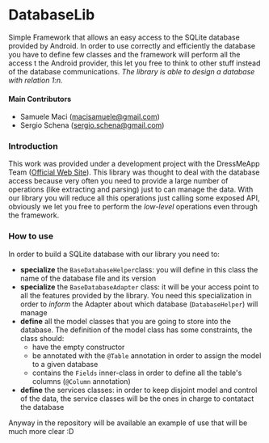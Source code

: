 # DatabaseLib
Simple Framework that allows an easy access to the SQLite database provided by Android. In order to use correctly and efficiently the database you have to define few classes and the framework will perform all the access t the Android provider, this let you free to think to other stuff instead of the database communications.
_The library is able to design a database with relation 1:n._

#### Main Contributors
 - Samuele Maci (macisamuele@gmail.com)
 - Sergio Schena (sergio.schena@gmail.com)

### Introduction
This work was provided under a development project with the DressMeApp Team ([Official Web Site](http://dressmeappofficial.appspot.com)).
This library was thought to deal with the database access because very often you need to provide a large number of operations (like extracting and parsing) just to can manage the data.
With our library you will reduce all this operations just calling some exposed API, obviously we let you free to perform the _low-level_ operations even through the framework.

### How to use
In order to build a SQLite database with our library you need to:
 - **specialize** the `BaseDatabaseHelper`class: you will define in this class the name of the database file and its version
 - **specialize** the `BaseDatabaseAdapter` class: it will be your access point to all the features provided by the library. You need this specialization in order to _inform_ the Adapter about which database (`DatabaseHelper`) will manage
 - **define** all the model classes that you are going to store into the database. The definition of the model class has some constraints, the class should:
      - have the empty constructor
      - be annotated with the `@Table` annotation in order to assign the model to a given database
      - contains the `Fields` inner-class in order to define all the table's columns (`@Column` annotation)
 - **define** the services classes: in order to keep disjoint model and control of the data, the service classes will be the ones in charge to contatact the database

Anyway in the repository will be available an example of use that will be much more clear :D
